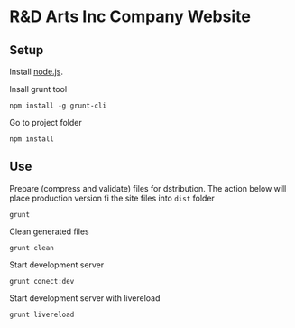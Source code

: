 # R&D Arts Inc Company Website

## Setup

Install [node.js](http://nodejs.org/). 

Insall grunt tool
```
npm install -g grunt-cli
```

Go to project folder
```
npm install
```

## Use

Prepare (compress and validate) files for dstribution. The action below will place production version fi the site files into `dist` folder
```
grunt
```

Clean generated files
```
grunt clean
```

Start development server
```
grunt conect:dev
```

Start development server with livereload 
```
grunt livereload
```




